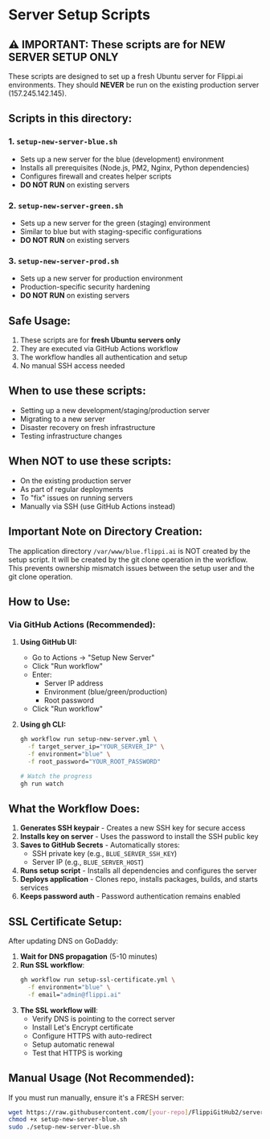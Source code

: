 # Server Setup Scripts

## ⚠️ IMPORTANT: These scripts are for NEW SERVER SETUP ONLY

These scripts are designed to set up a fresh Ubuntu server for Flippi.ai environments. They should **NEVER** be run on the existing production server (157.245.142.145).

## Scripts in this directory:

### 1. `setup-new-server-blue.sh`
- Sets up a new server for the blue (development) environment
- Installs all prerequisites (Node.js, PM2, Nginx, Python dependencies)
- Configures firewall and creates helper scripts
- **DO NOT RUN** on existing servers

### 2. `setup-new-server-green.sh`
- Sets up a new server for the green (staging) environment
- Similar to blue but with staging-specific configurations
- **DO NOT RUN** on existing servers

### 3. `setup-new-server-prod.sh`
- Sets up a new server for production environment
- Production-specific security hardening
- **DO NOT RUN** on existing servers

## Safe Usage:

1. These scripts are for **fresh Ubuntu servers only**
2. They are executed via GitHub Actions workflow
3. The workflow handles all authentication and setup
4. No manual SSH access needed

## When to use these scripts:

- Setting up a new development/staging/production server
- Migrating to a new server
- Disaster recovery on fresh infrastructure
- Testing infrastructure changes

## When NOT to use these scripts:

- On the existing production server
- As part of regular deployments
- To "fix" issues on running servers
- Manually via SSH (use GitHub Actions instead)

## Important Note on Directory Creation:

The application directory `/var/www/blue.flippi.ai` is NOT created by the setup script. It will be created by the git clone operation in the workflow. This prevents ownership mismatch issues between the setup user and the git clone operation.

## How to Use:

### Via GitHub Actions (Recommended):

1. **Using GitHub UI:**
   - Go to Actions → "Setup New Server"
   - Click "Run workflow"
   - Enter:
     - Server IP address
     - Environment (blue/green/production)
     - Root password
   - Click "Run workflow"

2. **Using gh CLI:**
   ```bash
   gh workflow run setup-new-server.yml \
     -f target_server_ip="YOUR_SERVER_IP" \
     -f environment="blue" \
     -f root_password="YOUR_ROOT_PASSWORD"
   
   # Watch the progress
   gh run watch
   ```

## What the Workflow Does:

1. **Generates SSH keypair** - Creates a new SSH key for secure access
2. **Installs key on server** - Uses the password to install the SSH public key
3. **Saves to GitHub Secrets** - Automatically stores:
   - SSH private key (e.g., `BLUE_SERVER_SSH_KEY`)
   - Server IP (e.g., `BLUE_SERVER_HOST`)
4. **Runs setup script** - Installs all dependencies and configures the server
5. **Deploys application** - Clones repo, installs packages, builds, and starts services
6. **Keeps password auth** - Password authentication remains enabled

## SSL Certificate Setup:

After updating DNS on GoDaddy:

1. **Wait for DNS propagation** (5-10 minutes)
2. **Run SSL workflow**:
   ```bash
   gh workflow run setup-ssl-certificate.yml \
     -f environment="blue" \
     -f email="admin@flippi.ai"
   ```
3. **The SSL workflow will**:
   - Verify DNS is pointing to the correct server
   - Install Let's Encrypt certificate
   - Configure HTTPS with auto-redirect
   - Setup automatic renewal
   - Test that HTTPS is working

## Manual Usage (Not Recommended):

If you must run manually, ensure it's a FRESH server:
```bash
wget https://raw.githubusercontent.com/[your-repo]/FlippiGitHub2/server-setup/setup-new-server-blue.sh
chmod +x setup-new-server-blue.sh
sudo ./setup-new-server-blue.sh
```